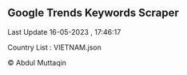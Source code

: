 

## Google Trends Keywords Scraper 
 
Last Update 16-05-2023 , 17:46:17

Country List :
VIETNAM.json



© Abdul Muttaqin 

